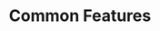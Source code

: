 ---
title: "Common Features"
weight: 1
description: >
  Learn about some common features of frp.
---